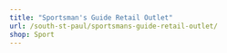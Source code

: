 ```yaml
---
title: "Sportsman's Guide Retail Outlet"
url: /south-st-paul/sportsmans-guide-retail-outlet/
shop: Sport
---
```

